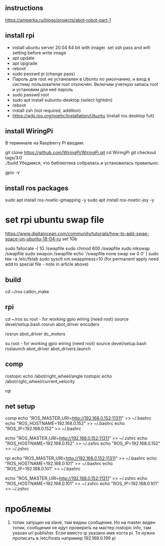 ## instructions
https://amperka.ru/blogs/projects/abot-robot-part-1

## install rpi
- install ubuntu server 20.04 64 bit with imager. set ssh pass and wifi setting before write image
- apt update 
- apt upgrade 
- reboot
- sudo passwd pi (change pass)
- Пароль для root не установлен в Ubuntu по умолчанию, и вход в систему пользователя root отключён. Включим учетную запись root и установим для неё пароль
- sudo passwd root
- sudo apt install xubuntu-desktop (select lightdm)
- reboot
- install zsh (not required, addition)
- https://wiki.ros.org/noetic/Installation/Ubuntu (install ros desktop full)

## install WiringPi
В терминале на Raspberry Pi вводим:

git clone https://github.com/WiringPi/WiringPi.git
cd WiringPi
git checkout tags/3.0  
./build
Убедимся, что библиотека собралась и установилась правильно:

gpio -v

## install ros packages
sudo apt install ros-noetic-gmapping -y
sudo apt install ros-noetic-joy -y

# set rpi ubuntu swap file
https://www.digitalocean.com/community/tutorials/how-to-add-swap-space-on-ubuntu-18-04-ru 
set 1Gb

sudo fallocate -l 1G /swapfile
sudo chmod 600 /swapfile
sudo mkswap /swapfile
sudo swapon /swapfile
echo '/swapfile none swap sw 0 0' | sudo tee -a /etc/fstab
sudo sysctl vm.swappiness=10 (for permanent apply need add to special file - note in article above)

## build
cd ~/ros
catkin_make

## rpi
cd ~/ros
su root - for working gpio wiring (need root)
source devel/setup.bash
rosrun abot_driver encoders

rosrun abot_driver dc_motors


su root  - for working gpio wiring (need root)
source devel/setup.bash
roslaunch abot_driver abot_drivers.launch

## comp
rostopic echo /abot/right_wheel/angle
rostopic echo /abot/right_wheel/current_velocity

rqt

## net setup
comp
echo "ROS_MASTER_URI=http://192.168.0.152:11311" >> ~/.bashrc
echo "ROS_HOSTNAME=192.168.0.152" >> ~/.bashrc
echo "ROS_IP=192.168.0.152" >> ~/.bashrc

echo "ROS_MASTER_URI=http://192.168.0.152:11311" >> ~/.zshrc
echo "ROS_HOSTNAME=192.168.0.152" >> ~/.zshrc
echo "ROS_IP=192.168.0.152" >> ~/.zshrc

rpi
echo "ROS_MASTER_URI=http://192.168.0.152:11311" >> ~/.bashrc
echo "ROS_HOSTNAME=192.168.0.101" >> ~/.bashrc
echo "ROS_IP=192.168.0.101" >> ~/.bashrc

echo "ROS_MASTER_URI=http://192.168.0.152:11311" >> ~/.zshrc
echo "ROS_HOSTNAME=192.168.0.101" >> ~/.zshrc
echo "ROS_IP=192.168.0.101" >> ~/.zshrc


# проблемы
1. топик запущен на slave, там видны сообщения. Но на master виден топик, сообщения не идут
проверить на мастер rostopic info, там указан url publisher. Если вместо ip указано имя хоста pi. 
То нужно прописать в /etc/hosts например 192.168.0.199  pi 
